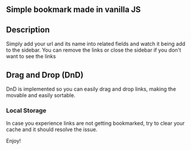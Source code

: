 ## Simple bookmark made in vanilla JS

## Description
Simply add your url and its name into related fields and watch it being add to the sidebar.
You can remove the links or close the sidebar if you don't want to see the links

## Drag and Drop (DnD)
DnD is implemented so you can easily drag and drop links, making the movable and easily sortable.

### Local Storage
In case you experience links are not getting bookmarked, try to clear your cache and it should resolve the issue.

Enjoy!
